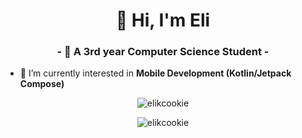 <h1 align="center">👋 Hi, I'm Eli</h1>
<h3 align="center">- 🌱  A 3rd year Computer Science Student -</h3>

- 👀 I’m currently interested in **Mobile Development (Kotlin/Jetpack Compose)**

<p align="center">
  <img src="https://github-readme-stats.vercel.app/api/top-langs?username=elikcookie&show_icons=true&locale=en&layout=compact" alt="elikcookie" />
</p>

<p align="center"> 
  <img src="https://komarev.com/ghpvc/?username=elikcookie&label=Profile%20views&color=0e75b6&style=flat" alt="elikcookie" /> 
</p>
